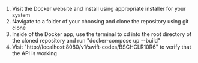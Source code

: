 1. Visit the Docker website and install using appropriate installer for your system
2. Navigate to a folder of your choosing and clone the repository using git clone
3. Inside of the Docker app, use the terminal to cd into the root directory of the cloned repository and run "docker-compose up --build"
4. Visit "http://localhost:8080/v1/swift-codes/BSCHCLR10R6" to verify that the API is working